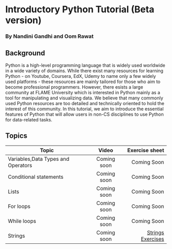 # Introductory Python Tutorial (Beta version)

### By Nandini Gandhi and Oom Rawat

## Background

Python is a high-level programming language that is widely used worldwide in a wide variety of domains. While there exist many resources for learning Python - on Youtube, Coursera, EdX, Udemy to name only a few widely used platforms - these resources are mainly tailored for those who aim to become professional programmers. However, there esists a large community at FLAME University which is interested in Python mainly as a tool for manipulating and visualizing data. We believe that many commonly used Python resources are too detailed and technically oriented to hold the interest of this community. In this tutorial, we aim to introduce the essential features of Python that will allow users in non-CS disciplines to use Python for data-related tasks.  

## Topics 

| Topic   |      Video      |  Exercise sheet |
|----------|:-------------:|------:|
| Variables,Data Types and Operators |  Coming soon | Coming Soon|
| Conditional statements |  Coming soon | Coming Soon|
| Lists |  Coming soon | Coming Soon|
| For loops |  Coming soon | Coming Soon|
| While loops |  Coming soon | Coming Soon|
| Strings |  Coming soon | [Strings Exercises](_includes/Strings.pdf)|
